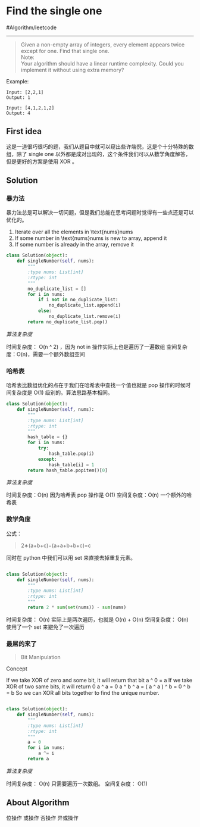 # Find the single one
#Algorithm/leetcode
- - - -

> Given a non-empty array of integers, every element appears twice except for one. Find that single one.  
> Note:  
> Your algorithm should have a linear runtime complexity. Could you implement it without using extra memory?  

Example:
```
Input: [2,2,1]
Output: 1

Input: [4,1,2,1,2]
Output: 4
```

## First idea
这是一道很巧很巧的题，我们从题目中就可以窥出些许端倪，这是个十分特殊的数组，除了 single one 以外都是成对出现的，这个条件我们可以从数学角度解答，但是更好的方案是使用 XOR 。

## Solution

### 暴力法

暴力法总是可以解决一切问题，但是我们总能在思考问题时觉得有一些点还是可以优化的。

1. Iterate over all the elements in \text{nums}nums
2. If some number in \text{nums}nums is new to array, append it
3. If some number is already in the array, remove it

```python
class Solution(object):
    def singleNumber(self, nums):
        """
        :type nums: List[int]
        :rtype: int
        """
        no_duplicate_list = []
        for i in nums:
            if i not in no_duplicate_list:
                no_duplicate_list.append(i)
            else:
                no_duplicate_list.remove(i)
        return no_duplicate_list.pop()
```

*算法复杂度*

时间复杂度： O(n ^ 2) ，因为 not in 操作实际上也是遍历了一遍数组
空间复杂度：O(n)，需要一个额外数组空间

### 哈希表

哈希表比数组优化的点在于我们在哈希表中查找一个值也就是 pop 操作的时候时间复杂度是 O(1) 级别的。算法思路基本相同。

```python
class Solution(object):
    def singleNumber(self, nums):
        """
        :type nums: List[int]
        :rtype: int
        """
        hash_table = {}
        for i in nums:
            try:
                hash_table.pop(i)
            except:
                hash_table[i] = 1
        return hash_table.popitem()[0]
```

*算法复杂度*

时间复杂度：O(n) 因为哈希表 pop 操作是 O(1)
空间复杂度：O(n) 一个额外的哈希表


### 数学角度

公式：
> 2∗(a+b+c)−(a+a+b+b+c)=c  

同时在 python 中我们可以用 set 来直接去掉重复元素。

```python

class Solution(object):
    def singleNumber(self, nums):
        """
        :type nums: List[int]
        :rtype: int
        """
        return 2 * sum(set(nums)) - sum(nums)
```

时间复杂度： O(n) 实际上是两次遍历，也就是 O(n) + O(n)
空间复杂度： O(n) 使用了一个 set 来避免了一次遍历

### 最屌的来了

> Bit Manipulation  

Concept

If we take XOR of zero and some bit, it will return that bit
a ^ 0 = a
If we take XOR of two same bits, it will return 0
a ^ a = 0
a ^ b ^ a = ( a ^ a ) ^ b = 0 ^ b = b
So we can XOR all bits together to find the unique number.

```python

class Solution(object):
    def singleNumber(self, nums):
        """
        :type nums: List[int]
        :rtype: int
        """
        a = 0
        for i in nums:
            a ^= i
        return a
```

*算法复杂度*

时间复杂度： O(n) 只需要遍历一次数组。
空间复杂度： O(1)

## About Algorithm
位操作
或操作
否操作
异或操作
